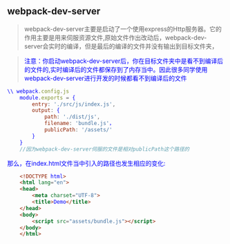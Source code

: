 ## webpack-dev-server
>webpack-dev-server主要是启动了一个使用express的Http服务器。它的作用主要是用来伺服资源文件,原始文件作出改动后，webpack-dev-server会实时的编译，但是最后的编译的文件并没有输出到目标文件夹，

><font color=blue>注意：你启动webpack-dev-server后，你在目标文件夹中是看不到编译后的文件的,实时编译后的文件都保存到了内存当中。因此很多同学使用webpack-dev-server进行开发的时候都看不到编译后的文件<font>
```javascript
\\ webpack.config.js
    module.exports = {
        entry: './src/js/index.js',
        output: {
            path: './dist/js',
            filename: 'bundle.js'，
            publicPath: '/assets/'
        }
    }
    //因为webpack-dev-server伺服的文件是相对publicPath这个路径的
```

那么，在index.html文件当中引入的路径也发生相应的变化:
```html
    <!DOCTYPE html>
    <html lang="en">
    <head>
        <meta charset="UTF-8">
        <title>Demo</title>
    </head>
    <body>
        <script src="assets/bundle.js"></script>
    </body>
    </html>
```